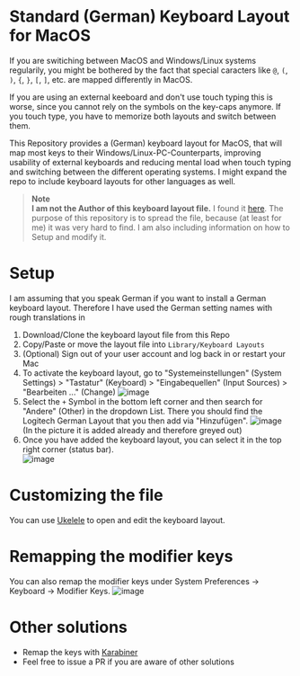 # Standard (German) Keyboard Layout for MacOS
If you are switiching between MacOS and Windows/Linux systems regularily, you might be bothered by the fact that special caracters like `@`, `(`, `)`, `{`, `}`, `[`, `]`, etc. are mapped differently in MacOS. 

If you are using an external keeboard and don't use touch typing this is worse, since you cannot rely on the symbols on the key-caps anymore. 
If you touch type, you have to memorize both layouts and switch between them.

This Repository provides a (German) keyboard layout for MacOS, that will map most keys to their Windows/Linux-PC-Counterparts, improving usability of external keyboards and reducing mental load when touch typing and switching between the different operating systems. 
I might expand the repo to include keyboard layouts for other languages as well.

> **Note** \
> __I am not the Author of this keyboard layout file.__ I found it [here](https://www.hackintosh-forum.de/forum/thread/54069-mx-keys-für-mac-unter-windows-mappen/). The purpose of this repository is to spread the file, because (at least for me) it was very hard to find. I am also including information on how to Setup and modify it.

# Setup
I am assuming that you speak German if you want to install a German keyboard layout. Therefore I have used the German setting names with rough translations in 

1. Download/Clone the keyboard layout file from this Repo
2. Copy/Paste or move the layout file into `Library/Keyboard Layouts`
3. (Optional) Sign out of your user account and log back in or restart your Mac
4. To activate the keyboard layout, go to "Systemeinstellungen" (System Settings) > "Tastatur" (Keyboard) > "Eingabequellen" (Input Sources) > "Bearbeiten ..." (Change)
   ![image](https://github.com/constantin-huetterer/german-windows-keyboard-layout-for-macos/assets/60255589/255b10df-ffe1-4e13-9b45-cb2eced8fc53)
5. Select the `+` Symbol in the bottom left corner and then search for "Andere" (Other) in the dropdown List. There you should find the Logitech German Layout that you then add via "Hinzufügen".
   ![image](https://github.com/constantin-huetterer/german-windows-keyboard-layout-for-macos/assets/60255589/16535b89-a9d9-4449-abd8-8d60da879984) \
   (In the picture it is added already and therefore greyed out)
6. Once you have added the keyboard layout, you can select it in the top right corner (status bar). \
   ![image](https://github.com/constantin-huetterer/german-windows-keyboard-layout-for-macos/assets/60255589/c79c055b-6321-4130-bc2c-e3039e4221da)

# Customizing the file
You can use [Ukelele](https://software.sil.org/ukelele/) to open and edit the keyboard layout.

# Remapping the modifier keys
You can also remap the modifier keys under System Preferences → Keyboard → Modifier Keys.
![image](https://github.com/constantin-huetterer/german-windows-keyboard-layout-for-macos/assets/60255589/32cf9bdb-7e9c-4859-bd04-8e41ff8f1ef5)

# Other solutions
- Remap the keys with [Karabiner](https://karabiner-elements.pqrs.org)
- Feel free to issue a PR if you are aware of other solutions
